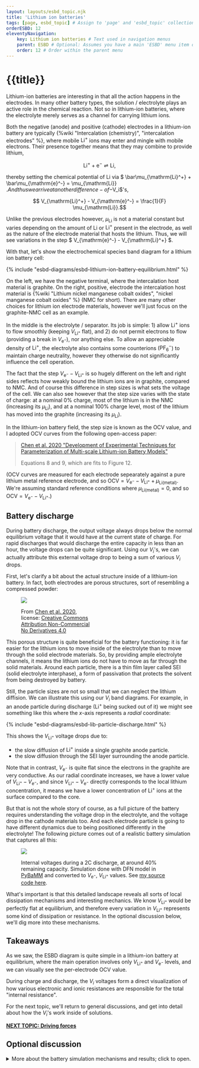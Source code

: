 ```yaml
---
layout: layouts/esbd_topic.njk
title: 'Lithium ion batteries'
tags: [page, esbd_topic] # Assign to 'page' and 'esbd_topic' collections
orderESBD: 12
eleventyNavigation:
    key: Lithium ion batteries # Text used in navigation menus
    parent: ESBD # Optional: Assumes you have a main 'ESBD' menu item defined elsewhere
    order: 12 # Order within the parent menu
---
```


# {{title}}

Lithium-ion batteries are interesting in that all the action happens in the electrodes. In many other battery types, the solution / electrolyte plays an active role in the chemical reaction. Not so in lithium-ion batteries, where the electrolyte merely serves as a channel for carrying lithium ions.

Both the negative (anode) and positive (cathode) electrodes in a lithium-ion battery are typically {%wiki "Intercalation (chemistry)", "intercalation electrodes" %}, where mobile $\mathrm{Li}^+$ ions may enter and mingle with mobile electrons. Their presence together means that they may combine to provide lithium,

$$ \mathrm{Li}^+ + \mathrm{e}^- \rightleftharpoons \mathrm{Li} , $$

thereby setting the chemical potential of $\mathrm{Li}$ via $ \bar\mu_{\mathrm{Li}^+} + \bar\mu_{\mathrm{e}^-} = \mu_{\mathrm{Li}} $. And thus we arrive at another difference-of-$V_i$'s, 

$$ V_{\mathrm{Li}^+} - V_{\mathrm{e}^-} =  \frac{1}{F} \mu_{\mathrm{Li}}.$$

Unlike the previous electrodes however, $\mu_{\mathrm{Li}}$ is not a material constant but varies depending on the amount of $\mathrm{Li}$ or $\mathrm{Li}^+$ present in the electrode, as well as the nature of the electrode material that hosts the lithium. Thus, we will see variations in the step $ V_{\mathrm{e}^-} - V_{\mathrm{Li}^+} $.

With that, let's show the electrochemical species band diagram for a lithium ion battery cell:

{% include "esbd-diagrams/esbd-lithium-ion-battery-equilibrium.html" %}

On the left, we have the negative terminal, where the intercalation host material is graphite. On the right, positive, electrode the intercalation host material is {%wiki "Lithium nickel manganese cobalt oxides", "nickel manganese cobalt oxides" %} (NMC for short). There are many other choices for lithium ion electrode materials, however we'll just focus on the graphite-NMC cell as an example.

In the middle is the electrolyte / separator. Its job is simple: 1) allow $\mathrm{Li}^+$ ions to flow smoothly (keeping $V_{\mathrm{Li}^+}$ flat), and 2) do not permit electrons to flow (providing a break in $V_{\mathrm{e}^-}$), nor anything else. To allow an appreciable density of $\mathrm{Li}^+$, the electrolyte also contains some counterions ($\mathrm{PF}_6^-$) to maintain charge neutrality, however they otherwise do not significantly influence the cell operation.

The fact that the step $V_{\mathrm{e}^-} - V_{\mathrm{Li}^+}$ is so hugely different on the left and right sides reflects how weakly bound the lithium ions are in graphite, compared to NMC. And of course this difference in step sizes is what sets the voltage of the cell. We can also see however that the step size varies with the state of charge: at a nominal 0% charge, most of the lithium is in the NMC (increasing its $\mu_{\mathrm{Li}}$), and at a nominal 100% charge level, most of the lithium has moved into the graphite (increasing its $\mu_{\mathrm{Li}}$).

In the lithium-ion battery field, the step size is known as the OCV value, and I adopted OCV curves from the following open-access paper:

> [Chen et al. 2020 "Development of Experimental Techniques for Parameterization of Multi-scale Lithium-ion Battery Models"](https://dx.doi.org/10.1149/1945-7111/ab9050)
>
> Equations 8 and 9, which are fits to Figure 12.

(OCV curves are measured for each electrode sepearately against a pure lithium metal reference electrode, and so $\mathrm{OCV} = V_{\mathrm{e}^-} - V_{\mathrm{Li}^+} + \mu_{\mathrm{Li(metal)}}$. We're assuming standard reference conditions where $\mu_{\mathrm{Li(metal)}}=0$, and so $\mathrm{OCV} = V_{\mathrm{e}^-} - V_{\mathrm{Li}^+}$.)

## Battery discharge

During battery discharge, the output voltage always drops below the normal equilibrium voltage that it would have at the current state of charge. For rapid discharges that would discharge the entire capacity in less than an hour, the voltage drops can be quite significant. Using our $V_i$'s, we can actually attribute this external voltage drop to being a sum of various $V_i$ drops.

First, let's clarify a bit about the actual structure inside of a lithium-ion battery. In fact, both electrodes are porous structures, sort of resembling a compressed powder:

<figure class="demo-container" style="max-width: 200px">
<img src="/esbd/img/chen2020_fig1_schematic.jpg" style="max-width:100%"/>

<figcaption>

From [Chen et al. 2020](https://dx.doi.org/10.1149/1945-7111/ab9050), license: [Creative Commons Attribution Non-Commercial No Derivatives 4.0](http://creativecommons.org/licenses/by-nc-nd/4.0/)

</figcaption>
</figure>

This porous structure is quite beneficial for the battery functioning: it is far easier for the lithium ions to move inside of the electrolyte than to move through the solid electrode materials. So, by providing ample electrolyte channels, it means the lithium ions do not have to move as far through the solid materials. Around each particle, there is a thin film layer called SEI (solid electrolyte interphase), a form of passivation that protects the solvent from being destroyed by battery.

Still, the particle sizes are not so small that we can neglect the lithium diffision. We can illustrate this using our $V_i$ band diagrams. For example, in an anode particle during discharge ($\mathrm{Li}^+$ being sucked out of it) we might see something like this where the $x$-axis represents a *radial* coordinate:

{% include "esbd-diagrams/esbd-lib-particle-discharge.html" %}

This shows the $V_{\mathrm{Li}^+}$ voltage drops due to:

* the slow diffusion of $\mathrm{Li}^+$ inside a single graphite anode particle.
* the slow diffusion through the SEI layer surrounding the anode particle.

Note that in contrast, $V_{\mathrm{e}^-}$ is quite flat since the electrons in the graphite are very conductive. As our radial coordinate increases, we have a lower value of $V_{\mathrm{Li}^+} - V_{\mathrm{e}^-}$, and since $V_{\mathrm{Li}^+} - V_{\mathrm{e}^-}$ directly corresponds to the local lithium concentration, it means we have a lower concentration of $\mathrm{Li}^+$ ions at the surface compared to the core.

But that is not the whole story of course, as a full picture of the battery requires understanding the voltage drop in the electrolyte, and the voltage drop in the cathode materials too. And each electrode particle is going to have different dynamics due to being positioned differently in the electrolyte! The following picture comes out of a realistic battery simulation that captures all this:

<figure class="demo-container" style="max-width: 400px">
<img src="/esbd/img/PyBaMM_DFN_V_Li_cathodetoo.svg" style="max-width:100%"/>

<figcaption>

Internal voltages during a 2C discharge, at around 40% remaining capacity. Simulation done with DFN model in [PyBaMM](https://pybamm.org/) and converted to $V_{\mathrm{e}^-}$, $V_{\mathrm{Li}^+}$ values.
See [my source code here](https://gist.github.com/markblundeberg/b7dbaeb80ae5e69350701feeeb27bb91).

</figcaption>
</figure>

What's important is that this detailed landscape reveals all sorts of local dissipation mechanisms and interesting mechanics. We know $V_{\mathrm{Li}^+}$ would be perfectly flat at equilibrium, and therefore every variation in $V_{\mathrm{Li}^+}$ represents some kind of dissipation or resistance. In the optional discussion below, we'll dig more into these mechanisms.

## Takeaways

As we saw, the ESBD diagram is quite simple in a lithium-ion battery at equilibrium, where the main operation involves only $V_{\mathrm{Li}^+}$ and $V_{\mathrm{e}^-}$ levels, and we can visually see the per-electrode OCV value.

During charge and discharge, the $V_i$ voltages form a direct visualization of how various electronic and ionic resistances are responsible for the total "internal resistance".

For the next topic, we'll return to general discussions, and get into detail about how the $V_i$'s work inside of solutions.

[**NEXT TOPIC: Driving forces**](../drive/)

## Optional discussion

<details>
<summary>
More about the battery simulation mechanisms and results; click to open.
</summary>

The higher the discharge rate, the more serious the various voltage drops become. I simulated a battery being discharged at a quite high rate "2C", meaning it will go from 100% to 0% charge level in just 30 minutes, which is quite fast.

Let's zoom in on the $V_{\mathrm{Li}^+}$ variations:

<figure class="demo-container" style="max-width: 400px">
<img src="/esbd/img/PyBaMM_DFN_V_Li.svg" style="max-width:100%"/>
</figure>

Again, these are a snapshot taken midway through this discharge process, when about 40% of the capacity is remaining.

### Anode

At the leftmost part of the plot, we see that $V_{\mathrm{Li}^+}$ is equal between the core and surface of the particles. This indicates that these graphite particles have a uniform lithiation; they have been barely used at all yet.

As we move more right, we see the surface $V_{\mathrm{Li}^+}$ drop quickly, indicating that the graphite particles there are being heavily delithiated. And finally as we approach the separator, we see that even the core $V_{\mathrm{Li}^+}$ level has dropped, indicating that these particles are being fully depleted.

We see a roughly constant gap between $V_{\mathrm{Li}^+}$ on the surface and $V_{\mathrm{Li}^+}$ in the electrolyte, even with the particles that are barely used yet. This is because the model uses an "activation" type of equation for the $\mathrm{Li}^+$ moving between the particle and electrolyte. Thus, even a tiny $\mathrm{Li}^+$ current out of the graphite corresponds to a significant $V_{\mathrm{Li}^+}$ step, and a slight increase in $V_{\mathrm{Li}^+}$ gives a much larger current.

### Electrolyte

We see significant gradients in $V_{\mathrm{Li}^+}$ in the electrolyte because these dissolved lithium ions have to work their way through the narrow and twisty spaces between the particles in the electrolyte material. We do see $V_{\mathrm{Li}^+}$ flatten out in the middle separator region however. Even though the separator is a porous material, its pores are bigger and let the lithium ions pass more easily.

Another aspect (that is not very visible) is a concentration gradient in the $\mathrm{Li}^+$ ions in the electrolyte, which further reduces the electrolyte conductivity on the cathode side. This is not solely due to the $\mathrm{Li}^+$ ions behaviour, but rather has to do with a depletion of the more mobile counterion ($\mathrm{PF_6}^-$). We will talk about this two-ion transport effect in a later topic.

### Cathode

Unlike the anode, here we do not see any part of the electrode being 'untouched'. Instead, there is a vast difference in $V_{\mathrm{Li}^+}$ between surface and core, indicating very slow diffusion inside each particle. As a consequence, the near-separator cathode particles have basically had their surfaces become fully lithiated, and they are letting lithium go past them accordingly.

### Charging

During charging, we see many of these voltage drops happen, only in reverse. And something else can happen, which is that if $V_{\mathrm{Li}^+}$ rises above $V_{\mathrm{e}^-}$ then it is thermodynamically favourable ($\mu_{\mathrm{Li}} > \mu_{\mathrm{Li(metal)}}$) to precipitate out solid lithium metal! This is known as "lithium plating" and is a serious problem that limits fast charging. Typically, the lithium precipitates as needles and dendrites. Only some of the precipitated lithium is able to re-dissolve later on, as any chunk of lithium that becomes electronically disconnected becomes "dead lithium" with its internal $V_{\mathrm{e}^-}$ and $V_{\mathrm{Li}^+}$ falling down to the ambient electrolyte value of $V_{\mathrm{Li}^+}$.

</details>
